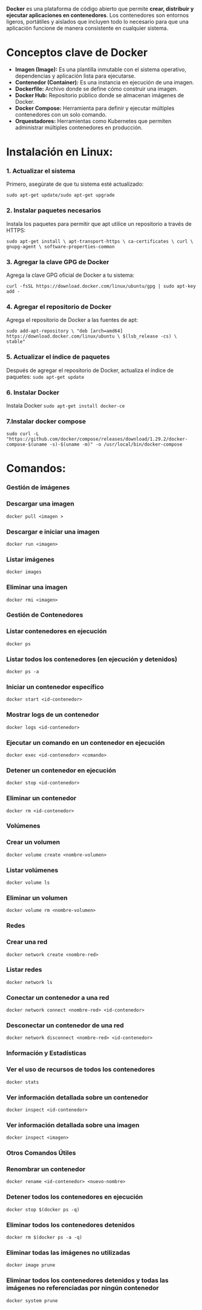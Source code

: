 **Docker** es una plataforma de código abierto que permite **crear, distribuir y ejecutar aplicaciones en contenedores**. Los contenedores son entornos ligeros, portátiles y aislados que incluyen todo lo necesario para que una aplicación funcione de manera consistente en cualquier sistema.

# **Conceptos clave de Docker** 

- **Imagen (Image):** Es una plantilla inmutable con el sistema operativo, dependencias y aplicación lista para ejecutarse.
- **Contenedor (Container):** Es una instancia en ejecución de una imagen.
- **Dockerfile:** Archivo donde se define cómo construir una imagen.
- **Docker Hub:** Repositorio público donde se almacenan imágenes de Docker.
- **Docker Compose:** Herramienta para definir y ejecutar múltiples contenedores con un solo comando.
- **Orquestadores:** Herramientas como Kubernetes que permiten administrar múltiples contenedores en producción.

# **Instalación en Linux:**
### **1. Actualizar el sistema**
Primero, asegúrate de que tu sistema esté actualizado:

`sudo apt-get update/sudo apt-get upgrade`
### **2. Instalar paquetes necesarios**
Instala los paquetes para permitir que apt utilice un repositorio a través de HTTPS:

`sudo apt-get install \ apt-transport-https \ ca-certificates \ curl \ gnupg-agent \ software-properties-common`
### **3. Agregar la clave GPG de Docker**
Agrega la clave GPG oficial de Docker a tu sistema:

`curl -fsSL https://download.docker.com/linux/ubuntu/gpg | sudo apt-key add -`
### **4. Agregar el repositorio de Docker**
Agrega el repositorio de Docker a las fuentes de apt:

`sudo add-apt-repository \ "deb [arch=amd64] https://download.docker.com/linux/ubuntu \ $(lsb_release -cs) \ stable"`
### **5. Actualizar el índice de paquetes**
Después de agregar el repositorio de Docker, actualiza el índice de paquetes:
`sudo apt-get update`
### **6. Instalar Docker**
Instala Docker
`sudo apt-get install docker-ce`
### **7.Instalar docker compose**
`sudo curl -L "https://github.com/docker/compose/releases/download/1.29.2/docker-compose-$(uname -s)-$(uname -m)" -o /usr/local/bin/docker-compose`

# **Comandos:**
### **Gestión de imágenes**
### Descargar una imagen
`docker pull <imagen >`
### Descargar e iniciar una imagen
`docker run <imagen>` 
### Listar imágenes
`docker images`
### Eliminar una imagen
`docker rmi <imagen>`
### **Gestión de Contenedores**
### Listar contenedores en ejecución
`docker ps`
### Listar todos los contenedores (en ejecución y detenidos)
`docker ps -a`
### Iniciar un contenedor específico
`docker start <id-contenedor>`
### Mostrar logs de un contenedor
`docker logs <id-contenedor>`
### Ejecutar un comando en un contenedor en ejecución
`docker exec <id-contenedor> <comando>`
### Detener un contenedor en ejecución
`docker stop <id-contenedor>`
### Eliminar un contenedor
`docker rm <id-contenedor>`
### **Volúmenes**
### Crear un volumen
`docker volume create <nombre-volumen>`
### Listar volúmenes
`docker volume ls`
### Eliminar un volumen
`docker volume rm <nombre-volumen>`
### **Redes**
### Crear una red
`docker network create <nombre-red>`
### Listar redes
`docker network ls`
### Conectar un contenedor a una red
`docker network connect <nombre-red> <id-contenedor>`
### Desconectar un contenedor de una red
`docker network disconnect <nombre-red> <id-contenedor>`
### **Información y Estadísticas**

### Ver el uso de recursos de todos los contenedores
`docker stats`
### Ver información detallada sobre un contenedor
`docker inspect <id-contenedor>`
### Ver información detallada sobre una imagen
`docker inspect <imagen>`
### **Otros Comandos Útiles**
### Renombrar un contenedor
`docker rename <id-contenedor> <nuevo-nombre>`
### Detener todos los contenedores en ejecución
`docker stop $(docker ps -q)`
### Eliminar todos los contenedores detenidos
`docker rm $(docker ps -a -q)`
### Eliminar todas las imágenes no utilizadas
`docker image prune`
### Eliminar todos los contenedores detenidos y todas las imágenes no referenciadas por ningún contenedor
`docker system prune`

